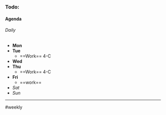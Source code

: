 ### Todo:
#### Agenda
###### *Daily*
- **Mon**
- **Tue**
	- ==Work== 4-C
- **Wed**
- **Thu**
	- ==Work== 4-C
- **Fri**
	- ==work==
- *Sat*
- *Sun*

---
#weekly
